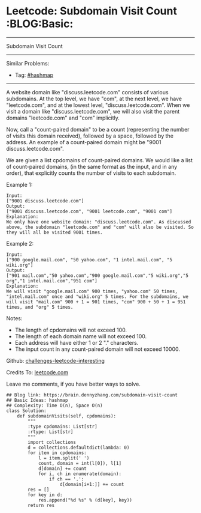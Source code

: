 # Leetcode: Subdomain Visit Count     :BLOG:Basic:


---

Subdomain Visit Count  

---

Similar Problems:  
-   Tag: [#hashmap](https://brain.dennyzhang.com/tag/hashmap)

---

A website domain like "discuss.leetcode.com" consists of various subdomains. At the top level, we have "com", at the next level, we have "leetcode.com", and at the lowest level, "discuss.leetcode.com". When we visit a domain like "discuss.leetcode.com", we will also visit the parent domains "leetcode.com" and "com" implicitly.  

Now, call a "count-paired domain" to be a count (representing the number of visits this domain received), followed by a space, followed by the address. An example of a count-paired domain might be "9001 discuss.leetcode.com".  

We are given a list cpdomains of count-paired domains. We would like a list of count-paired domains, (in the same format as the input, and in any order), that explicitly counts the number of visits to each subdomain.  

Example 1:  

    Input: 
    ["9001 discuss.leetcode.com"]
    Output: 
    ["9001 discuss.leetcode.com", "9001 leetcode.com", "9001 com"]
    Explanation: 
    We only have one website domain: "discuss.leetcode.com". As discussed above, the subdomain "leetcode.com" and "com" will also be visited. So they will all be visited 9001 times.

Example 2:  

    Input: 
    ["900 google.mail.com", "50 yahoo.com", "1 intel.mail.com", "5 wiki.org"]
    Output: 
    ["901 mail.com","50 yahoo.com","900 google.mail.com","5 wiki.org","5 org","1 intel.mail.com","951 com"]
    Explanation: 
    We will visit "google.mail.com" 900 times, "yahoo.com" 50 times, "intel.mail.com" once and "wiki.org" 5 times. For the subdomains, we will visit "mail.com" 900 + 1 = 901 times, "com" 900 + 50 + 1 = 951 times, and "org" 5 times.

Notes:  

-   The length of cpdomains will not exceed 100.
-   The length of each domain name will not exceed 100.
-   Each address will have either 1 or 2 "." characters.
-   The input count in any count-paired domain will not exceed 10000.

Github: [challenges-leetcode-interesting](https://github.com/DennyZhang/challenges-leetcode-interesting/tree/master/subdomain-visit-count)  

Credits To: [leetcode.com](https://leetcode.com/problems/subdomain-visit-count/description/)  

Leave me comments, if you have better ways to solve.  

    ## Blog link: https://brain.dennyzhang.com/subdomain-visit-count
    ## Basic Ideas: hashmap
    ## Complexity: Time O(n), Space O(n)
    class Solution:
        def subdomainVisits(self, cpdomains):
            """
            :type cpdomains: List[str]
            :rtype: List[str]
            """
            import collections
            d = collections.defaultdict(lambda: 0)
            for item in cpdomains:
                l = item.split(' ')
                count, domain = int(l[0]), l[1]
                d[domain] += count
                for i, ch in enumerate(domain):
                    if ch == '.':
                        d[domain[i+1:]] += count
            res = []
            for key in d:
                res.append("%d %s" % (d[key], key))
            return res